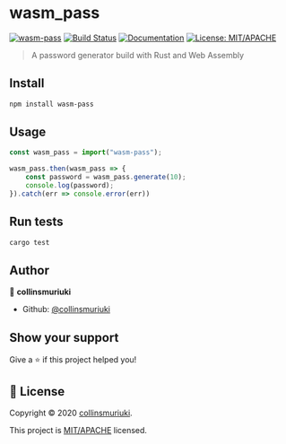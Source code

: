 # wasm_pass
[![wasm-pass](https://img.shields.io/npm/v/wasm-pass.svg)](https://www.npmjs.com/package/wasm-pass)
[![Build Status](https://travis-ci.com/collinsmuriuki/wasm_pass.svg?branch=master)](https://travis-ci.com/collinsmuriuki/wasm_pass)
[![Documentation](https://img.shields.io/badge/documentation-yes-brightgreen.svg)](README.md)
[![License: MIT/APACHE](https://img.shields.io/badge/License-MIT/APACHE-yellow.svg)](LICENSE_MIT)

> A password generator build with Rust and Web Assembly

## Install

```sh
npm install wasm-pass
```

## Usage

```js
const wasm_pass = import("wasm-pass");

wasm_pass.then(wasm_pass => {
    const password = wasm_pass.generate(10);
    console.log(password);
}).catch(err => console.error(err))
```

## Run tests

```sh
cargo test
```

## Author

👤 **collinsmuriuki**

* Github: [@collinsmuriuki](https://github.com/collinsmuriuki)

## Show your support

Give a ⭐️ if this project helped you!


## 📝 License

Copyright © 2020 [collinsmuriuki](https://github.com/collinsmuriuki).

This project is [MIT/APACHE](LICENSE_MIT) licensed.